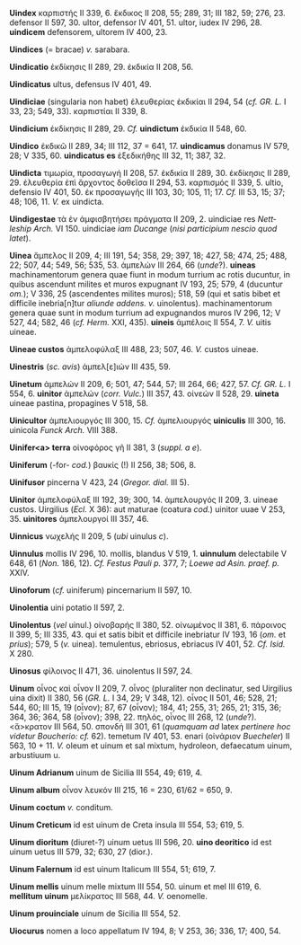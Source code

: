 **Uindex** καρπιστής II 339, 6. ἔκδικος II 208, 55; 289, 31; III 182,
59; 276, 23. defensor II 597, 30. ultor, defensor IV 401, 51. ultor,
iudex IV 296, 28. **uindicem** defensorem, ultorem IV 400, 23.

**Uindices** (= bracae) *v.* sarabara.

**Uindicatio** ἐκδίκησις II 289, 29. ἐκδικία II 208, 56.

**Uindicatus** ultus, defensus IV 401, 49.

**Uindiciae** (singularia non habet) ἐλευθερίας ἐκδικίαι II 294, 54
(*cf. GR. L.* I 33, 23; 549, 33). καρπιστίαι II 339, 8.

**Uindicium** ἐκδίκησις II 289, 29. *Cf.* **uindictum** ἐκδικία II 548,
60.

**Uindico** ἐκδικῶ II 289, 34; III 112, 37 = 641, 17. **uindicamus**
donamus IV 579, 28; V 335, 60. **uindicatus es** ἐξεδικήθης III 32, 11;
387, 32.

**Uindicta** τιμωρία, προσαγωγή II 208, 57. ἐκδικία II 289, 30.
ἐκδίκησις II 289, 29. ἐλευθερία ἐπὶ ἄρχοντος δοθεῖσα II 294, 53.
καρπισμός II 339, 5. ultio, defensio IV 401, 50. ἐκ προσαγωγῆς III 103,
30; 105, 11; 17. *Cf.* III 53, 15; 37; 48; 106, 11. *V.* ex uindicta.

**Uindigestae** τὰ ἐν ἀμφισβητήσει πράγματα II 209, 2. uindiciae res
*Nett­leship Arch.* VI 150. uindiciae *iam Ducange* (*nisi participium
nescio quod latet*).

**Uinea** ἄμπελος II 209, 4; III 191, 54; 358, 29; 397, 18; 427, 58;
474, 25; 488, 22; 507, 44; 549, 56; 535, 53. ἀμπελών III 264, 66
(*unde*?). **uineas** machinamentorum genera quae fiunt in modum turrium
ac rotis ducuntur, in quibus ascendunt milites et muros expugnant IV
193, 25; 579, 4 (ducuntur *om.*); V 336, 25 (ascendentes milites muros);
518, 59 (qui et satis bibet et difficile inebria[n]tur *aliunde
addens. v.* uinolentus). machinamentorum genera quae sunt in modum
turrium ad expugnandos muros IV 296, 12; V 527, 44; 582, 46 (*cf.*
*Herm.* XXI, 435). **uineis** ἀμπέλοις II 554, 7. *V.* uitis uineae.

**Uineae custos** ἀμπελοφύλαξ III 488, 23; 507, 46. *V.* custos uineae.

**Uinestris** (*sc. avis*) ἀμπελ[ε]ιών III 435, 59.

**Uinetum** ἀμπελών II 209, 6; 501, 47; 544, 57; III 264, 66; 427, 57.
*Cf. GR. L.* I 554, 6. **uinitor** ἀμπελών (*corr. Vulc.*) III 357,
43. οἰνεών II 528, 29. **uineta** uineae pastina, propagines V 518, 58.

**Uinicultor** ἀμπελιουργός III 300, 15. *Cf.* ἀμπελιουργός
**uiniculis** III 300, 16. uinicola *Funck Arch.* VIII 388.

**Uinifer\<a\> terra** οἰνοφόρος γῆ II 381, 3 (*suppl. a e*).

**Uiniferum** (-for- *cod.*) βαυκίς (!) II 256, 38; 506, 8.

**Uinifusor** pincerna V 423, 24 (*Gre­gor. dial.* III 5).

**Uinitor** ἀμπελοφύλαξ III 192, 39; 300, 14. ἀμπελουργός II 209, 3.
uineae custos. Uirgilius (*Ecl.* X 36): aut maturae (coatura *cod.*)
uinitor uuae V 253, 35. **uinitores** ἀμπελουργοί III 357, 46.

**Uinnicus** νωχελής II 209, 5 (*ubi* uinulus *c*).

**Uinnulus** mollis IV 296, 10. mollis, blandus V 519, 1. **uinnulum**
delectabile V 648, 61 (*Non.* 186, 12). *Cf. Festus Pauli p.* 377, 7;
*Loewe ad Asin. praef. p.* XXIV.

**Uinoforum** (*cf.* uiniferum) pincernarium II 597, 10.

**Uinolentia** uini potatio II 597, 2.

**Uinolentus** (*vel* uinul.) οἰνοβαρής II 380, 52. οἰνωμένος II 381, 6.
πάροινος II 399, 5; III 335, 43. qui et satis bibit et difficile
inebriatur IV 193, 16 (*om.* et *prius*); 579, 5 (*v.* uinea).
temulentus, ebriosus, ebriacus IV 401, 52. *Cf. Isid.* X 280.

**Uinosus** φίλοινος II 471, 36. uinolentus II 597, 24.

**Uinum** οἶνος καὶ οἶνον II 209, 7. οἶνος (pluraliter non declinatur,
sed Uirgilius uina dixit) II 380, 56 (*GR. L.* I 34, 29; V 348, 12).
οἶνος II 501, 46; 528, 21; 544, 60; III 15, 19 (οἶνον); 87, 67 (οἶνον);
184, 41; 255, 31; 265, 21; 315, 36; 364, 36; 364, 58 (οἶνον); 398, 22.
πηλός, οἶνος III 268, 12 (*unde*?). \<ἄ\>κρατον III 564, 50. σπονδή III
301, 61 (*quamquam ad* latex *pertinere hoc videtur Boucherio: cf.* 62).
temetum IV 401, 53. enari (οἰνάριον *Buecheler*) II 563, 10 + 11. *V.*
oleum et uinum et sal mixtum, hydroleon, defaecatum uinum, arbustiuum u.

**Uinum Adrianum** uinum de Sicilia III 554, 49; 619, 4.

**Uinum album** οἶνον λευκόν III 215, 16 = 230, 61/62 = 650, 9.

**Uinum coctum** *v.* conditum.

**Uinum Creticum** id est uinum de Creta insula III 554, 53; 619, 5.

**Uinum dioritum** (diuret-?) uinum uetus III 596, 20. **uino
deoritico** id est uinum uetus III 579, 32; 630, 27 (dior.).

**Uinum Falernum** id est uinum Italicum III 554, 51; 619, 7.

**Uinum mellis** uinum melle mixtum III 554, 50. uinum et mel III 619,
6. **mellitum uinum** μελίκρατος III 568, 44. *V.* oenomelle.

**Uinum prouinciale** uinum de Sicilia III 554, 52.

**Uiocurus** nomen a loco appellatum IV 194, 8; V 253, 36; 336, 17; 400,
54.
